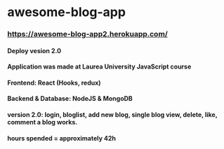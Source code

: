 # awesome-blog-app
### https://awesome-blog-app2.herokuapp.com/
#### Deploy vesion 2.0
#### Application was made at Laurea University JavaScript course
#### Frontend: React (Hooks, redux)
#### Backend & Database: NodeJS & MongoDB

#### version 2.0: login, bloglist, add new blog, single blog view, delete, like, comment a blog works.

#### hours spended = approximately 42h

